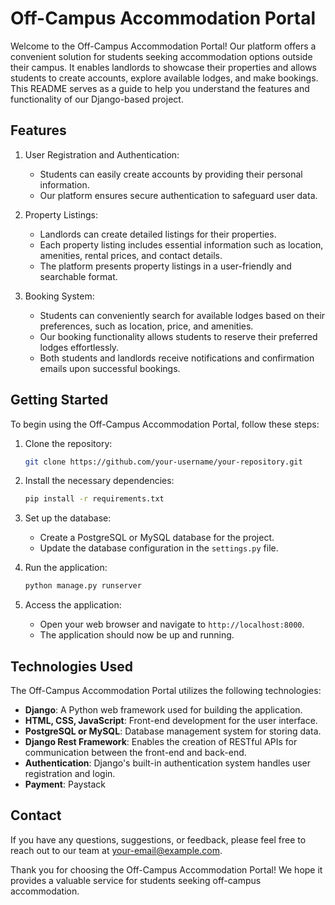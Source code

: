 # Off-Campus Accommodation Portal

Welcome to the Off-Campus Accommodation Portal! Our platform offers a convenient solution for students seeking accommodation options outside their campus. It enables landlords to showcase their properties and allows students to create accounts, explore available lodges, and make bookings. This README serves as a guide to help you understand the features and functionality of our Django-based project.

## Features

1. User Registration and Authentication:
   - Students can easily create accounts by providing their personal information.
   - Our platform ensures secure authentication to safeguard user data.

2. Property Listings:
   - Landlords can create detailed listings for their properties.
   - Each property listing includes essential information such as location, amenities, rental prices, and contact details.
   - The platform presents property listings in a user-friendly and searchable format.

3. Booking System:
   - Students can conveniently search for available lodges based on their preferences, such as location, price, and amenities.
   - Our booking functionality allows students to reserve their preferred lodges effortlessly.
   - Both students and landlords receive notifications and confirmation emails upon successful bookings.

## Getting Started

To begin using the Off-Campus Accommodation Portal, follow these steps:

1. Clone the repository:
   ```bash
   git clone https://github.com/your-username/your-repository.git
   ```

2. Install the necessary dependencies:
   ```bash
   pip install -r requirements.txt
   ```

3. Set up the database:
   - Create a PostgreSQL or MySQL database for the project.
   - Update the database configuration in the `settings.py` file.

4. Run the application:
   ```bash
   python manage.py runserver
   ```

5. Access the application:
   - Open your web browser and navigate to `http://localhost:8000`.
   - The application should now be up and running.

## Technologies Used

The Off-Campus Accommodation Portal utilizes the following technologies:

- **Django**: A Python web framework used for building the application.
- **HTML, CSS, JavaScript**: Front-end development for the user interface.
- **PostgreSQL or MySQL**: Database management system for storing data.
- **Django Rest Framework**: Enables the creation of RESTful APIs for communication between the front-end and back-end.
- **Authentication**: Django's built-in authentication system handles user registration and login.
- **Payment**: Paystack

## Contact

If you have any questions, suggestions, or feedback, please feel free to reach out to our team at [your-email@example.com](mailto:your-email@example.com).

Thank you for choosing the Off-Campus Accommodation Portal! We hope it provides a valuable service for students seeking off-campus accommodation.

